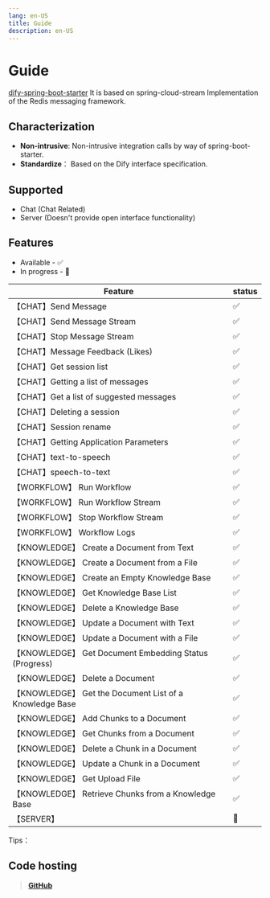 ```yaml
---
lang: en-US
title: Guide
description: en-US
---
```


# Guide

[dify-spring-boot-starter](https://github.com/guoshiqiufeng/dify-spring-boot-starter) It is based on
spring-cloud-stream
Implementation of the Redis messaging framework.

## Characterization

- **Non-intrusive**: Non-intrusive integration calls by way of spring-boot-starter.
- **Standardize**： Based on the Dify interface specification.

## Supported

- Chat (Chat Related)
- Server (Doesn't provide open interface functionality)

## Features

* Available - ✅
* In progress - 🚧

| Feature                                               | status |   
|-------------------------------------------------------|--------|
| 【CHAT】Send Message                                    | ✅      |    
| 【CHAT】Send Message Stream                             | ✅      |    
| 【CHAT】Stop Message Stream                             | ✅      |   
| 【CHAT】Message Feedback (Likes)                        | ✅      |    
| 【CHAT】Get session list                                | ✅      |    
| 【CHAT】Getting a list of messages                      | ✅      |    
| 【CHAT】Get a list of suggested messages                | ✅      |    
| 【CHAT】Deleting a session                              | ✅      |    
| 【CHAT】Session rename                                  | ✅      |  
| 【CHAT】Getting Application Parameters                  | ✅      |    
| 【CHAT】text-to-speech                                  | ✅      |    
| 【CHAT】speech-to-text                                  | ✅      |  
| 【WORKFLOW】 Run Workflow                               | ✅      |   
| 【WORKFLOW】 Run Workflow Stream                        | ✅      |   
| 【WORKFLOW】 Stop Workflow Stream                       | ✅      |  
| 【WORKFLOW】 Workflow Logs                              | ✅      |
| 【KNOWLEDGE】 Create a Document from Text               | ✅      |  
| 【KNOWLEDGE】 Create a Document from a File             | ✅      |  
| 【KNOWLEDGE】 Create an Empty Knowledge Base            | ✅      |  
| 【KNOWLEDGE】 Get Knowledge Base List                   | ✅      |  
| 【KNOWLEDGE】 Delete a Knowledge Base                   | ✅      |  
| 【KNOWLEDGE】 Update a Document with Text               | ✅      |  
| 【KNOWLEDGE】 Update a Document with a File             | ✅      |  
| 【KNOWLEDGE】 Get Document Embedding Status (Progress)  | ✅      |  
| 【KNOWLEDGE】 Delete a Document                         | ✅      |  
| 【KNOWLEDGE】 Get the Document List of a Knowledge Base | ✅      |  
| 【KNOWLEDGE】 Add Chunks to a Document                  | ✅      |  
| 【KNOWLEDGE】 Get Chunks from a Document                | ✅      |  
| 【KNOWLEDGE】 Delete a Chunk in a Document              | ✅      |  
| 【KNOWLEDGE】 Update a Chunk in a Document              | ✅      |  
| 【KNOWLEDGE】 Get Upload File                           | ✅      |  
| 【KNOWLEDGE】 Retrieve Chunks from a Knowledge Base     | ✅      |  
| 【SERVER】                                              | 🚧     |    

Tips：

## Code hosting

> **[GitHub](https://github.com/guoshiqiufeng/dify-spring-boot-starter)**
